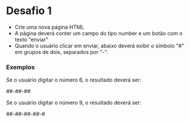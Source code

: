 # Desafio 1

- Crie uma nova página HTML
- A página deverá conter um campo do tipo number e um botão com o texto "enviar"
- Quando o usuário clicar em enviar, abaixo deverá exibir o símbolo "#" em grupos de dois, separados por "-".

### Exemplos

Se o usuário digitar o número 6, o resultado deverá ser:

##-##-##

Se o usuário digitar o número 9, o resultado deverá ser:

##-##-##-##-#